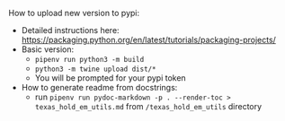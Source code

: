 How to upload new version to pypi: 
- Detailed instructions here: https://packaging.python.org/en/latest/tutorials/packaging-projects/
- Basic version:
  - `pipenv run python3 -m build`
  - `python3 -m twine upload dist/*`
  - You will be prompted for your pypi token
- How to generate readme from docstrings:
  - run `pipenv run pydoc-markdown -p . --render-toc > texas_hold_em_utils.md` from `/texas_hold_em_utils` directory